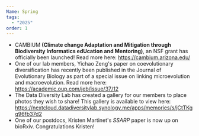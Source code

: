 ```yaml
---
Name: Spring
tags:
  - "2025"
order: 1
---
```

* CAMBIUM **(Climate change Adaptation and Mitigation through Biodiversity Informatics edUcation and Mentoring)**, an NSF grant has officially been launched! Read more here: <https://cambium.arizona.edu/>
* One of our lab members, Yichao Zeng's paper on coevolutionary diversification has recently been published in the Journal of Evolutionary Biology as part of a special issue on linking microevolution and macroevolution. Read more here: <https://academic.oup.com/jeb/issue/37/12>
* The Data Diversity Lab has created a gallery for our members to place photos they wish to share! This gallery is available to view here: <https://nextcloud.datadiversitylab.synology.me/apps/memories/s/jCtTKgq96fb37d2>[](https://nextcloud.datadiversitylab.synology.me/apps/memories/s/jCtTKgq96fb37d2) 
* One of our postdocs, Kristen Martinet's *SSARP* paper is now up on bioRxiv. Congratulations Kristen!
